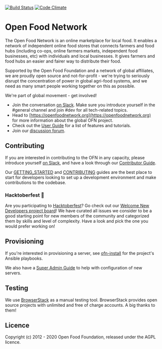 [![Build Status](https://semaphoreci.com/api/v1/openfoodfoundation/openfoodnetwork-2/branches/master/badge.svg)](https://semaphoreci.com/openfoodfoundation/openfoodnetwork-2)
[![Code Climate](https://codeclimate.com/github/openfoodfoundation/openfoodnetwork.png)](https://codeclimate.com/github/openfoodfoundation/openfoodnetwork)

# Open Food Network

The Open Food Network is an online marketplace for local food. It enables a network of independent online food stores that connects farmers and food hubs (including co-ops, online farmers markets, independent food businesses, etc) with individuals and local businesses. It gives farmers and food hubs an easier and fairer way to distribute their food.

Supported by the Open Food Foundation and a network of global affiliates, we are proudly open source and not-for-profit - we're trying to seriously disrupt the concentration of power in global agri-food systems, and we need as many smart people working together on this as possible.

We're part of global movement - get involved!

* Join the conversation [on Slack][slack-invite]. Make sure you introduce yourself in the #general channel and join #dev for all tech-related topics.
* Head to [https://openfoodnetwork.org](https://openfoodnetwork.org) for more information about the global OFN project.
* Check out the [User Guide](https://guide.openfoodnetwork.org/) for a list of features and tutorials.
* Join our [discussion forum](https://community.openfoodnetwork.org).

## Contributing

If you are interested in contributing to the OFN in any capacity, please introduce yourself [on Slack][slack-invite], and have a look through our [Contributor Guide][contributor-guide].

Our [GETTING_STARTED](GETTING_STARTED.md) and [CONTRIBUTING](CONTRIBUTING.md) guides are the best place to start for developers looking to set up a development environment and make contributions to the codebase.

### Hacktoberfest :tada:

Are you participating to [Hacktoberfest](https://hacktoberfest.digitalocean.com/)? Go check out our [Welcome New Developers project board][welcome-dev]! We have curated all issues we consider to be a good starting point for new members of the community and categorized them by skills and level of complexity. 
Have a look and pick the one you would prefer working on!

## Provisioning

If you're interested in provisioning a server, see [ofn-install][ofn-install] for the project's Ansible playbooks.

We also have a [Super Admin Guide][super-admin-guide] to help with configuration of new servers.

## Testing

We use [BrowserStack](https://www.browserstack.com/) as a manual testing tool. BrowserStack provides open source projects with unlimited and free of charge accounts. A big thanks to them!

## Licence

Copyright (c) 2012 - 2020 Open Food Foundation, released under the AGPL licence.

[survey]: https://docs.google.com/a/eaterprises.com.au/forms/d/1zxR5vSiU9CigJ9cEaC8-eJLgYid8CR8er7PPH9Mc-30/edit#
[slack-invite]: https://join.slack.com/t/openfoodnetwork/shared_invite/zt-9sjkjdlu-r02kUMP1zbrTgUhZhYPF~A
[contributor-guide]: https://ofn-user-guide.gitbook.io/ofn-contributor-guide/who-are-we
[ofn-install]: https://github.com/openfoodfoundation/ofn-install
[super-admin-guide]: https://ofn-user-guide.gitbook.io/ofn-super-admin-guide
[welcome-dev]: https://github.com/openfoodfoundation/openfoodnetwork/projects/27
